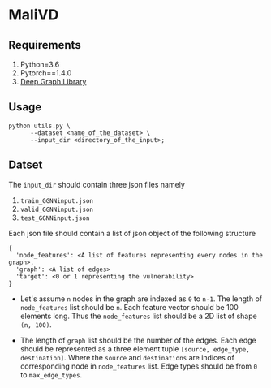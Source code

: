 # MaliVD

## Requirements
1. Python=3.6 
2. Pytorch==1.4.0
3. [Deep Graph Library](https://www.dgl.ai/)

## Usage
```shell
python utils.py \
      --dataset <name_of_the_dataset> \
      --input_dir <directory_of_the_input>;
```

## Datset
The `input_dir` should contain three json files namely
1. `train_GGNNinput.json`
2. `valid_GGNNinput.json`
3. `test_GGNNinput.json`

Each json file should contain a list of json object of the following structure 
```shell
{
  'node_features': <A list of features representing every nodes in the graph>,
  'graph': <A list of edges>
  'target': <0 or 1 representing the vulnerability>
}
```

* Let's assume `n` nodes in the graph are indexed as `0` to `n-1`. The length of `node_features` list should be `n`. Each feature vector should be 100 elements long. Thus the `node_features` list should be a 2D list of shape `(n, 100)`.
  
* The length of `graph` list should be the number of the edges. Each edge should be represented as a three element tuple `[source, edge_type, destination]`. Where the `source` and `destinations` are indices of corresponding node in `node_features` list. Edge types should be from `0` to `max_edge_types`. 
